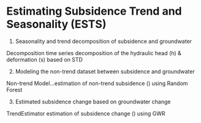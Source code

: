 # Estimating Subsidence Trend and Seasonality (ESTS)


1. Seasonality and trend decomposition of subsidence and groundwater

Decomposition time series decomposition of the hydraulic head (h) & deformation (s) based on STD


2. Modeling the non-trend dataset between subsidence and groundwater

Non-trend Model…estimation of non-trend subsidence () using Random Forest 

3. Estimated subsidence change based on groundwater change

TrendEstimator estimation of subsidence change () using GWR
